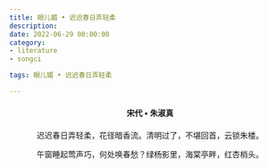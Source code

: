 ```yaml
---
title: 眼儿媚 • 迟迟春日弄轻柔
description:
date: 2022-06-29 00:00:00
category:
- literature
- songci

tags: 眼儿媚 • 迟迟春日弄轻柔

---
```


<div id="poem-author">
    宋代 • 朱淑真
</div>
<div id="poem-body">
<p class="poem-paragraph">迟迟春日弄轻柔，花径暗香流。清明过了，不堪回首，云锁朱楼。</p>
<p class="poem-paragraph">午窗睡起莺声巧，何处唤春愁？绿杨影里，海棠亭畔，红杏梢头。</p>

</div>

<style>

#poem-author {
    width: 100%;
    text-align: center;
    margin: 20px 0;
    font-weight: bold;
}
#poem-body {
    width: 100%;
    text-align: center;
}
.poem-paragraph {
    font-family: "仿宋"
}

</style>